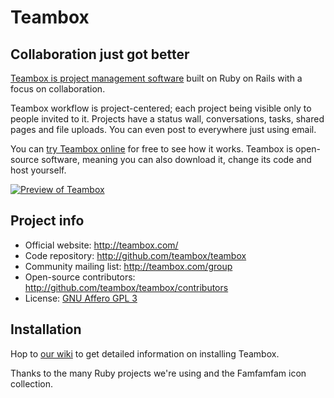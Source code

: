 # Teambox
## Collaboration just got better

[Teambox is project management software][teambox] built on Ruby on Rails with a focus on collaboration.

Teambox workflow is project-centered; each project being visible only to people invited to it.
Projects have a status wall, conversations, tasks, shared pages and file uploads. You can even post
to everywhere just using email.

You can [try Teambox online][teambox] for free to see how it works. Teambox is open-source software, meaning you
can also download it, change its code and host yourself.

[![Preview of Teambox][preview]][tour]

Project info
------------

- Official website: <http://teambox.com/>
- Code repository: <http://github.com/teambox/teambox>
- Community mailing list: <http://teambox.com/group>
- Open-source contributors: <http://github.com/teambox/teambox/contributors>
- License: [GNU Affero GPL 3][license]

Installation
------------

Hop to [our wiki](http://wiki.github.com/teambox/teambox/ "Teambox wiki") to get detailed information on
installing Teambox.

[teambox]: http://teambox.com
[tour]: http://teambox.com/tour
[preview]: http://img.skitch.com/20100630-8thtcf16qg52w4jjy2my37tpp4.jpg
[license]: http://www.gnu.org/licenses/agpl-3.0.html

Thanks to the many Ruby projects we're using and the Famfamfam icon collection.